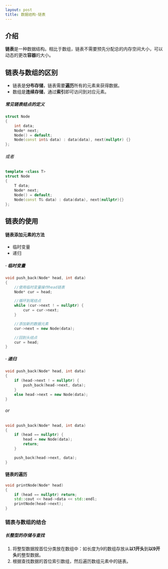 ```yaml
---
layout: post
title: 数据结构-链表
---
```

## 介绍
**链表**是一种数据结构。相比于数组，链表不需要预先分配总的内存空间大小，可以动态的更改**容器**的大小。

## 链表与数组的区别
- 链表是**分布存储**，链表需要**遍历**所有的元素来获得数据。
- 数组是**连续存储**，通过**索引**即可访问到对应元素。

##### 常见链表结点的定义
```C++
struct Node
{
    int data;
    Node* next;
    Node() = default;
    Node(const int& data) : data(data), next(nullptr) {}
};
```
###### 或者
```C++
template <class T>
struct Node
{
    T data;
    Node* next;
    Node() = default;
    Node(const T& data) : data(data), next(nullptr){}
};
```

## 链表的使用
#### 链表添加元素的方法
- 临时变量
- 递归

##### · 临时变量
```C++
void push_back(Node* head, int data)
{
    //使用临时变量操作head链表
    Node* cur = head;

    //循环到尾结点
    while (cur->next ! = nullptr) {
        cur = cur->next;
    }

    //添加新的数据元素
    cur->next = new Node(data);

    //回到头结点
    cur = head;
}
```

##### · 递归
```C++
void push_back(Node* head, int data)
{
    if (head->next ! = nullptr) {
        push_back(head->next, data);
    }
    else head->next = new Node(data);
}
```
###### or
```C++
void push_back(Node* head, int data)
{
    if (head == nullptr) {
        head = new Node(data);
        return;
    }

    push_back(head->next, data);
}
```

#### 链表的遍历
```C++
void printNode(Node* head)
{
    if (head == nullptr) return;
    std::cout << head->data << std::endl;
    printNode(head->next);
}
```

### 链表与数组的结合
##### 长整型的存储与查找
1. 将整型数据按首位分类放在数组中：如长度为9的数组存放从**以1开头**到**以9开头**的整型数据。
2. 根据查找数据的首位索引数组，然后遍历数组元素中的链表。
